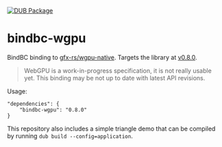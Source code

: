 [![DUB Package](https://img.shields.io/dub/v/bindbc-wgpu.svg)](https://code.dlang.org/packages/bindbc-wgpu)

# bindbc-wgpu
BindBC binding to [gfx-rs/wgpu-native](https://github.com/gfx-rs/wgpu-native). Targets the library at [v0.8.0](https://github.com/gfx-rs/wgpu-native/releases/tag/v0.8.0.2).

> WebGPU is a work-in-progress specification, it is not really usable yet. This binding may be not up to date with latest API revisions.

Usage:
```
"dependencies": {
    "bindbc-wgpu": "0.8.0"
}
```

This repository also includes a simple triangle demo that can be compiled by running `dub build --config=application`.
